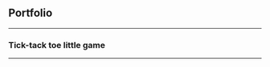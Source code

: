 ## Portfolio

---

### Tick-tack toe little game

<script>{games/build/web/index.html}</script>

---
